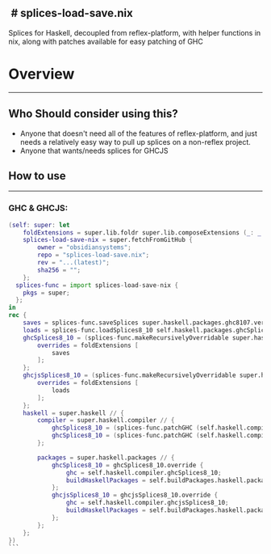  # splices-load-save.nix
---
Splices for Haskell, decoupled from reflex-platform, with helper functions in nix, along with patches available for easy patching of GHC

# Overview
---
## Who Should consider using this?
* Anyone that doesn't need all of the features of reflex-platform, and just needs a relatively easy way to pull up splices on a non-reflex project.
* Anyone that wants/needs splices for GHCJS

## How to use
---
### GHC & GHCJS:
```nix
(self: super: let
    foldExtensions = super.lib.foldr super.lib.composeExtensions (_: _: { });
    splices-load-save-nix = super.fetchFromGitHub {
        owner = "obsidiansystems";
        repo = "splices-load-save.nix";
        rev = "...(latest)";
        sha256 = "";
    };
  splices-func = import splices-load-save-nix {
    pkgs = super;
  };
in
rec {
    saves = splices-func.saveSplices super.haskell.packages.ghc8107.version;
    loads = splices-func.loadSplices8_10 self.haskell.packages.ghcSplices8_10;
    ghcSplices8_10 = (splices-func.makeRecursivelyOverridable super.haskell.packages.ghc8107).override rec {
        overrides = foldExtensions [
            saves
        ];
    };
    ghcjsSplices8_10 = (splices-func.makeRecursivelyOverridable super.haskell.packages.ghcjs810).override rec {
        overrides = foldExtensions [
            loads
        ];
    };
    haskell = super.haskell // {
        compiler = super.haskell.compiler // {
            ghcSplices8_10 = (splices-func.patchGHC (self.haskell.compiler.ghc8107) self.haskell.compiler.ghc8107.name);
            ghcSplices8_10 = (splices-func.patchGHC (self.haskell.compiler.ghc8107) self.haskell.compiler.ghc8107.name);
        };

        packages = super.haskell.packages // {
            ghcSplices8_10 = ghcSplices8_10.override {
                ghc = self.haskell.compiler.ghcSplices8_10;
                buildHaskellPackages = self.buildPackages.haskell.packages.ghcSplices8_10;
            };
            ghcjsSplices8_10 = ghcjsSplices8_10.override {
                ghc = self.haskell.compiler.ghcjsSplices8_10;
                buildHaskellPackages = self.buildPackages.haskell.packages.ghcjsSplices8_10;
            };
        };
    };
})
```     
